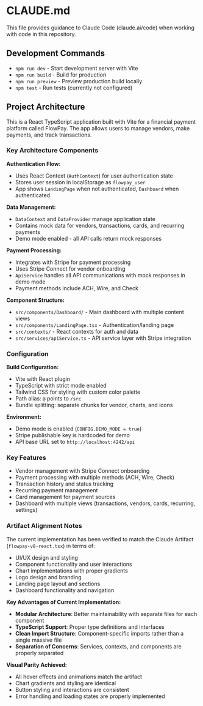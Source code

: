# CLAUDE.md

This file provides guidance to Claude Code (claude.ai/code) when working with code in this repository.

## Development Commands

- `npm run dev` - Start development server with Vite
- `npm run build` - Build for production
- `npm run preview` - Preview production build locally
- `npm test` - Run tests (currently not configured)

## Project Architecture

This is a React TypeScript application built with Vite for a financial payment platform called FlowPay. The app allows users to manage vendors, make payments, and track transactions.

### Key Architecture Components

**Authentication Flow:**
- Uses React Context (`AuthContext`) for user authentication state
- Stores user session in localStorage as `flowpay_user`
- App shows `LandingPage` when not authenticated, `Dashboard` when authenticated

**Data Management:**
- `DataContext` and `DataProvider` manage application state
- Contains mock data for vendors, transactions, cards, and recurring payments
- Demo mode enabled - all API calls return mock responses

**Payment Processing:**
- Integrates with Stripe for payment processing
- Uses Stripe Connect for vendor onboarding
- `ApiService` handles all API communications with mock responses in demo mode
- Payment methods include ACH, Wire, and Check

**Component Structure:**
- `src/components/Dashboard/` - Main dashboard with multiple content views
- `src/components/LandingPage.tsx` - Authentication/landing page
- `src/contexts/` - React contexts for auth and data
- `src/services/apiService.ts` - API service layer with Stripe integration

### Configuration

**Build Configuration:**
- Vite with React plugin
- TypeScript with strict mode enabled
- Tailwind CSS for styling with custom color palette
- Path alias: `@` points to `/src`
- Bundle splitting: separate chunks for vendor, charts, and icons

**Environment:**
- Demo mode is enabled (`CONFIG.DEMO_MODE = true`)
- Stripe publishable key is hardcoded for demo
- API base URL set to `http://localhost:4242/api`

### Key Features

- Vendor management with Stripe Connect onboarding
- Payment processing with multiple methods (ACH, Wire, Check)
- Transaction history and status tracking
- Recurring payment management
- Card management for payment sources
- Dashboard with multiple views (transactions, vendors, cards, recurring, settings)

### Artifact Alignment Notes

The current implementation has been verified to match the Claude Artifact (`flowpay-v8-react.tsx`) in terms of:
- UI/UX design and styling
- Component functionality and user interactions
- Chart implementations with proper gradients
- Logo design and branding
- Landing page layout and sections
- Dashboard functionality and navigation

**Key Advantages of Current Implementation:**
- **Modular Architecture**: Better maintainability with separate files for each component
- **TypeScript Support**: Proper type definitions and interfaces
- **Clean Import Structure**: Component-specific imports rather than a single massive file
- **Separation of Concerns**: Services, contexts, and components are properly separated

**Visual Parity Achieved:**
- All hover effects and animations match the artifact
- Chart gradients and styling are identical
- Button styling and interactions are consistent
- Error handling and loading states are properly implemented